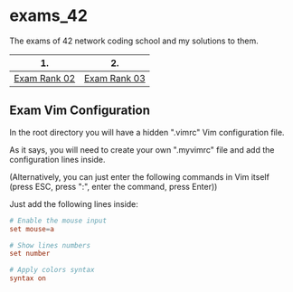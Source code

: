 # exams_42
The exams of 42 network coding school and my solutions to them.

| 1. | 2. |
-----|-----
[Exam Rank 02](https://github.com/Ysoroko/exams_42/tree/master/exam_rank02)| [Exam Rank 03](https://github.com/Ysoroko/exams_42/tree/master/exam_rank03)

## Exam Vim Configuration 
In the root directory you will have a hidden ".vimrc" Vim configuration file.

As it says, you will need to create your own ".myvimrc" file and add the configuration lines inside.

(Alternatively, you can just enter the following commands in Vim itself (press ESC, press ":", enter the command, press Enter))

Just add the following lines inside:

```conf
# Enable the mouse input
set mouse=a

# Show lines numbers
set number

# Apply colors syntax
syntax on
```
